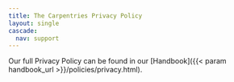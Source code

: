 ```yaml
---
title: The Carpentries Privacy Policy
layout: single
cascade:
  nav: support
---
```


Our full Privacy Policy can be found in our [Handbook]({{< param handbook_url >}}/policies/privacy.html).
